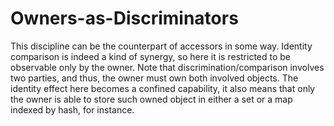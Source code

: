 # Owners-as-Discriminators

This discipline can be the counterpart of accessors in some way. Identity
comparison is indeed a kind of synergy, so here it is restricted to be 
observable only by the owner. Note that discrimination/comparison involves 
two parties, and thus, the owner must own both involved objects. The identity
effect here becomes a confined capability, it also means that only the owner is
able to store such owned object in either a set or a map indexed by hash, for
instance.
